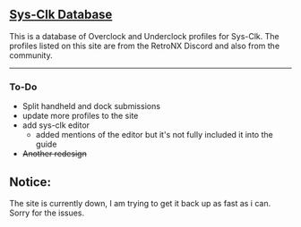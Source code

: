 ## [Sys-Clk Database](kidds.studio/sysclk-db/)
This is a database of Overclock and Underclock profiles for Sys-Clk. The profiles listed on this site are from the RetroNX Discord and also from the community. 
***
### To-Do
- Split handheld and dock submissions
- update more profiles to the site
- add sys-clk editor 
  - added mentions of the editor but it's not fully included it into the guide
 - ~~Another redesign~~


## Notice:
The site is currently down, I am trying to get it back up as fast as i can. Sorry for the issues.